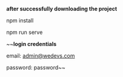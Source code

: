 **after successfully downloading the project**

npm install

npm run serve




~~**login credentials**

email: admin@wedevs.com

password: password~~
